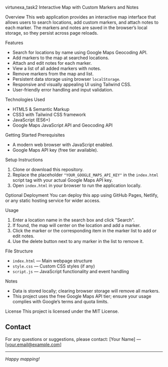 virtunexa_task2
Interactive Map with Custom Markers and Notes

Overview
  This web application provides an interactive map interface that allows users to search locations, add custom markers, and attach notes to each marker. The markers and notes are saved in the browser’s local        storage, so they persist across page reloads.

Features
- Search for locations by name using Google Maps Geocoding API.
- Add markers to the map at searched locations.
- Attach and edit notes for each marker.
- View a list of all added markers with notes.
- Remove markers from the map and list.
- Persistent data storage using browser `localStorage`.
- Responsive and visually appealing UI using Tailwind CSS.
- User-friendly error handling and input validation.

Technologies Used
- HTML5 & Semantic Markup
- CSS3 with Tailwind CSS framework
- JavaScript (ES6+)
- Google Maps JavaScript API and Geocoding API

Getting Started
Prerequisites
- A modern web browser with JavaScript enabled.
- Google Maps API key (free tier available).

Setup Instructions
1. Clone or download this repository.
2. Replace the placeholder `"YOUR_GOOGLE_MAPS_API_KEY"` in the `index.html` script tag with your actual Google Maps API key.
3. Open `index.html` in your browser to run the application locally.

Optional Deployment
You can deploy this app using GitHub Pages, Netlify, or any static hosting service for wider access.

Usage
1. Enter a location name in the search box and click "Search".
2. If found, the map will center on the location and add a marker.
3. Click the marker or the corresponding item in the marker list to add or edit notes.
4. Use the delete button next to any marker in the list to remove it.

File Structure
- `index.html` — Main webpage structure
- `style.css` — Custom CSS styles (if any)
- `script.js` — JavaScript functionality and event handling

Notes
- Data is stored locally; clearing browser storage will remove all markers.
- This project uses the free Google Maps API tier; ensure your usage complies with Google’s terms and quota limits.

License
This project is licensed under the MIT License.

## Contact
For any questions or suggestions, please contact: [Your Name] — [your.email@example.com]

---

*Happy mapping!*
